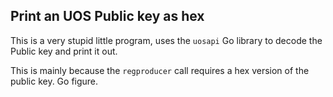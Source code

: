 Print an UOS Public key as hex
------------------------------

This is a very stupid little program, uses the `uosapi` Go library to decode the Public key and print it out.

This is mainly because the `regproducer` call requires a hex version of the public key.  Go figure.
